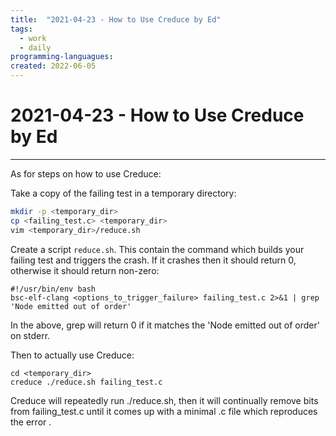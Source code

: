 ```yaml
---
title:  "2021-04-23 - How to Use Creduce by Ed"
tags:
  - work
  - daily
programming-languagues:
created: 2022-06-05
---
```

# 2021-04-23 - How to Use Creduce by Ed
---
As for steps on how to use Creduce:

Take a copy of the failing test in a temporary directory:

```bash
mkdir -p <temporary_dir>
cp <failing_test.c> <temporary_dir>
vim <temporary_dir>/reduce.sh
```

Create a script `reduce.sh`. This contain the command which builds your failing test and triggers the crash. If it crashes then it should return 0, otherwise it should return non-zero:

```
#!/usr/bin/env bash
bsc-elf-clang <options_to_trigger_failure> failing_test.c 2>&1 | grep 'Node emitted out of order'
```

In the above, grep will return 0 if it matches the 'Node emitted out of order' on stderr.

Then to actually use Creduce:

```
cd <temporary_dir>
creduce ./reduce.sh failing_test.c

```

Creduce will repeatedly run ./reduce.sh, then it will continually remove bits from failing_test.c until it comes up with a minimal .c file which reproduces the error .